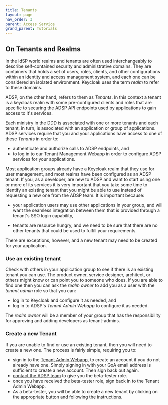 ```yaml
---
title: Tenants
layout: page
nav_order: 3
parent: Access Service
grand_parent: Tutorials
---
```


## On Tenants and Realms

In the IdSP world realms and tenants are often used interchangeably to describe self-contained security and administrative domains. They are containers that holds a set of users, roles, clients, and other configurations within an identity and access management system, and each one can be considered an isolated environment. Keycloak uses the term _realm_ to refer to these domains.

ADSP, on the other hand, refers to them as _Tenants_. In this context a tenant is a keycloak realm with some pre-configured clients and roles that are specific to securing the ADSP API endpoints used by applications to gain access to it's services.

Each ministry in the DDD is associated with one or more tenants and each tenant, in turn, is associated with an application or group of applications. ADSP services require that you and your applications have access to one of these _Tenants_ in order to:

- authenticate and authorize calls to ADSP endpoints, and
- to log in to our Tenant Management Webapp in order to configure ADSP services for your applications.

Most application groups already have a Keycloak realm that they use for user management, and most realms have been configured as an ADSP tenant. If you, as a developer, are new to ADSP and want to start using one or more of its services it is very important that you take some time to identify an existing tenant that you might be able to use instead of requesting a new one from the ADSP team. It is important because:

- your application users may use other applications in your group, and will want the seamless integration between them that is provided through a tenant's SSO login capability,

- tenants are resource hungry, and we need to be sure that there are no other tenants that could be used to fulfill your requirements.

There are exceptions, however, and a new tenant may need to be created for your application.

### Use an existing tenant

Check with others in your application group to see if there is an existing tenant you can use. The product owner, service designer, architect, or others might know or can point you to someone who does. If you are able to find one then you can
ask the _realm owner_ to add you as a user with the _tenant admin_ role so that you can:

- log in to Keycloak and configure it as needed, and
- log in to ADSP's _Tenant Admin Webapp_ to configure it as needed.

The _realm owner_ will be a member of your group that has the responsibility for approving and adding developers as tenant-admins.

### Create a new Tenant

If you are unable to find or use an existing tenant, then you will need to create a new one. The process is fairly simple, requiring you to:

- sign in to the [Tenant Admin Webapp](https://adsp-dev.gov.ab.ca/get-started), to create an account if you do not already have one. Simply signing in with your GoA email address is sufficient to create a new account. Then sign back out again.
- [contact the ADSP team](mailto:adsp@gov.ab.ca) to give you the beta-tester role.
- once you have received the beta-tester role, sign back in to the Tenant Admin Webapp.
- As a beta-tester, you will be able to create a new tenant by clicking on the appropriate button and following the instructions.
